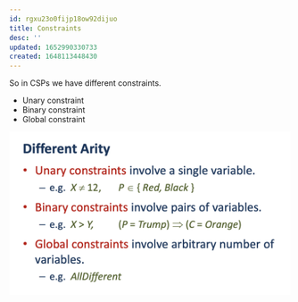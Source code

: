 ```yaml
---
id: rgxu23o0fijp18ow92dijuo
title: Constraints
desc: ''
updated: 1652990330733
created: 1648113448430
---
```

So in CSPs we have different constraints. 

- Unary constraint
- Binary constraint
- Global constraint

![](./assets/images/2022-03-24-10-18-15.png)
